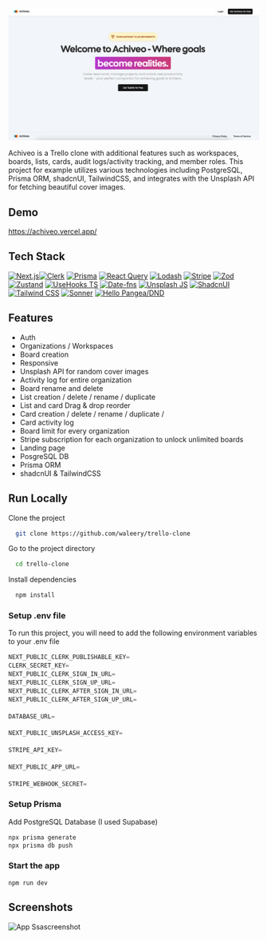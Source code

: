 ![Achiveo logo](screenshots/LandingPage.png)

Achiveo is a Trello clone with additional features such as workspaces, boards, lists, cards, audit logs/activity tracking, and member roles. This project for example utilizes various technologies including PostgreSQL, Prisma ORM, shadcnUI, TailwindCSS, and integrates with the Unsplash API for fetching beautiful cover images.

## Demo

https://achiveo.vercel.app/

## Tech Stack


[![Next.js](https://img.shields.io/badge/Next.js-gray.svg?logo=next.js&logoColor=white)](https://nextjs.org/)[![Clerk](https://img.shields.io/badge/Clerk-grey.svg?logo=clerk)](https://clerk.dev/)
[![Prisma](https://img.shields.io/badge/Prisma-gray.svg?logo=prisma&logoColor=white)](https://www.prisma.io/)
[![React Query](https://img.shields.io/badge/React_Query-gray.svg?logo=reactquery&logoColor=white)](https://react-query.tanstack.com/)
[![Lodash](https://img.shields.io/badge/Lodash-gray.svg?logo=lodash&logoColor=white)](https://lodash.com/)
[![Stripe](https://img.shields.io/badge/Stripe-gray.svg?logo=stripe&logoColor=white)](https://stripe.com/)
[![Zod](https://img.shields.io/badge/Zod-gray.svg?logo=zod)](https://www.npmjs.com/package/zod)
[![Zustand](https://img.shields.io/badge/Zustand-gray.svg)](https://www.npmjs.com/package/zustand)
[![UseHooks TS](https://img.shields.io/badge/UseHooks_TS-gray.svg?logo=typescript&logoColor=white)](https://usehooks-ts.com/)
[![Date-fns](https://img.shields.io/badge/Date_fns-gray.svg?logo=date-fns)](https://date-fns.org/)
[![Unsplash JS](https://img.shields.io/badge/Unsplash_JS-gray.svg?logo=unsplash)](https://github.com/unsplash/unsplash-js)
[![ShadcnUI](https://img.shields.io/badge/ShadcnUI-gray.svg?logo=shadcnui)](https://github.com/shadcnUI)
[![Tailwind CSS](https://img.shields.io/badge/Tailwind_CSS-gray.svg?logo=tailwind-css&logoColor=white)](https://tailwindcss.com/)
[![Sonner](https://img.shields.io/badge/Sonner-gray.svg)](https://github.com/benjick/sonner)
[![Hello Pangea/DND](https://img.shields.io/badge/Hello_Pangea/DND-gray.svg)](https://github.com/hello-pangea/dnd)




## Features

- Auth 
- Organizations / Workspaces
- Board creation
- Responsive
- Unsplash API for random cover images
- Activity log for entire organization
- Board rename and delete
- List creation / delete / rename / duplicate
- List and card Drag & drop reorder
- Card creation / delete / rename / duplicate / 
- Card activity log
- Board limit for every organization
- Stripe subscription for each organization to unlock unlimited boards
- Landing page
- PosgreSQL DB
- Prisma ORM
- shadcnUI & TailwindCSS


## Run Locally

Clone the project

```bash
  git clone https://github.com/waleery/trello-clone
```

Go to the project directory

```bash
  cd trello-clone
```

Install dependencies

```bash
  npm install
```

### Setup .env file

To run this project, you will need to add the following environment variables to your .env file
```js
NEXT_PUBLIC_CLERK_PUBLISHABLE_KEY=
CLERK_SECRET_KEY=
NEXT_PUBLIC_CLERK_SIGN_IN_URL=
NEXT_PUBLIC_CLERK_SIGN_UP_URL=
NEXT_PUBLIC_CLERK_AFTER_SIGN_IN_URL=
NEXT_PUBLIC_CLERK_AFTER_SIGN_UP_URL=

DATABASE_URL=

NEXT_PUBLIC_UNSPLASH_ACCESS_KEY=

STRIPE_API_KEY=

NEXT_PUBLIC_APP_URL=

STRIPE_WEBHOOK_SECRET=
```
### Setup Prisma

Add PostgreSQL Database (I used Supabase)

```shell
npx prisma generate
npx prisma db push

```

### Start the app

```shell
npm run dev
```


## Screenshots

![App Ssascreenshot](https://via.placeholder.com/468x300?text=App+Scraseenshot+Here)

